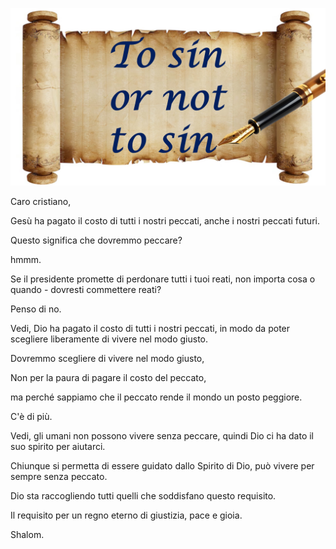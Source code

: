 ![Video cover image](../cover.jpg "cover photo")

Caro cristiano,

Gesù ha pagato il costo di tutti i nostri peccati, anche i nostri peccati futuri.

Questo significa che dovremmo peccare?

hmmm.

Se il presidente promette di perdonare tutti i tuoi reati, non importa cosa o quando - dovresti commettere reati?

Penso di no.

Vedi, Dio ha pagato il costo di tutti i nostri peccati, in modo da poter scegliere liberamente di vivere nel modo giusto.

Dovremmo scegliere di vivere nel modo giusto,

Non per la paura di pagare il costo del peccato,

ma perché sappiamo che il peccato rende il mondo un posto peggiore.

C'è di più.

Vedi, gli umani non possono vivere senza peccare, quindi Dio ci ha dato il suo spirito per aiutarci.

Chiunque si permetta di essere guidato dallo Spirito di Dio, può vivere per sempre senza peccato.

Dio sta raccogliendo tutti quelli che soddisfano questo requisito.

Il requisito per un regno eterno di giustizia, pace e gioia.

Shalom.
